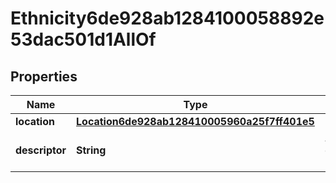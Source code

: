 

# Ethnicity6de928ab1284100058892e53dac501d1AllOf


## Properties

| Name | Type | Description | Notes |
|------------ | ------------- | ------------- | -------------|
|**location** | [**Location6de928ab128410005960a25f7ff401e5**](Location6de928ab128410005960a25f7ff401e5.md) |  |  [optional] |
|**descriptor** | **String** | A preview of the instance |  [optional] |



